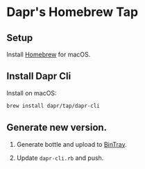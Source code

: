 # Dapr's Homebrew Tap

## Setup

Install [Homebrew](https://brew.sh) for macOS.

## Install Dapr Cli

Install on macOS:

```sh
brew install dapr/tap/dapr-cli
```

## Generate new version.

1. Generate bottle and upload to [BinTray](https://bintray.com/dapr/bottles-dapr/dapr-cli).

2. Update `dapr-cli.rb` and push.
